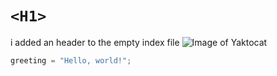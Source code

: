 # `<H1>`

i added an header to the empty index file
![Image of Yaktocat](https://octodex.github.com/images/yaktocat.png)

``` python
greeting = "Hello, world!";
```
